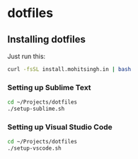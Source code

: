 # dotfiles

## Installing dotfiles

Just run this:

```sh
curl -fsSL install.mohitsingh.in | bash
```

### Setting up Sublime Text

```sh
cd ~/Projects/dotfiles
./setup-sublime.sh
```

### Setting up Visual Studio Code

```sh
cd ~/Projects/dotfiles
./setup-vscode.sh
```
